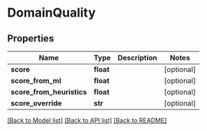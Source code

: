 # DomainQuality

## Properties
Name | Type | Description | Notes
------------ | ------------- | ------------- | -------------
**score** | **float** |  | [optional] 
**score_from_ml** | **float** |  | [optional] 
**score_from_heuristics** | **float** |  | [optional] 
**score_override** | **str** |  | [optional] 

[[Back to Model list]](../../SDK/csp-api/README.md#documentation-for-models) [[Back to API list]](../../SDK/csp-api/README.md#documentation-for-api-endpoints) [[Back to README]](../../SDK/csp-api/README.md)

